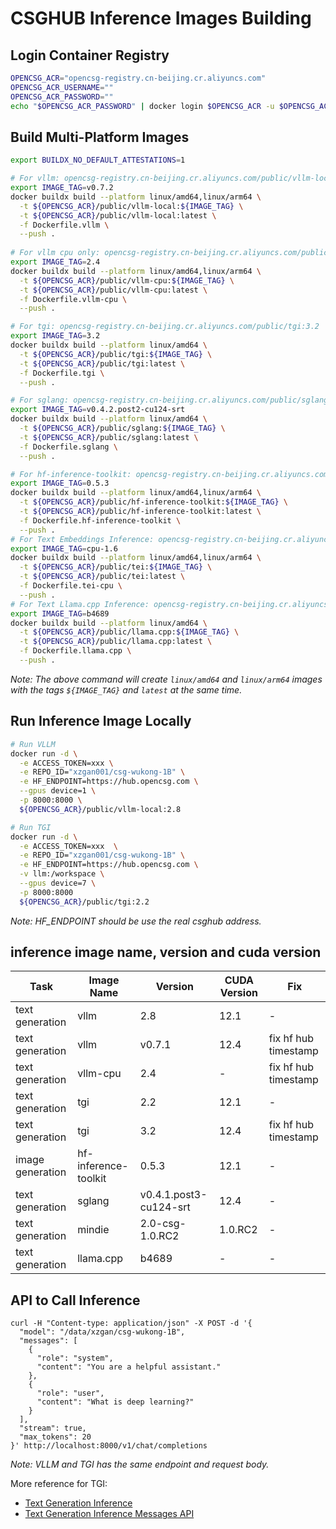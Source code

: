 # CSGHUB Inference Images Building

## Login Container Registry
```bash
OPENCSG_ACR="opencsg-registry.cn-beijing.cr.aliyuncs.com"
OPENCSG_ACR_USERNAME=""
OPENCSG_ACR_PASSWORD=""
echo "$OPENCSG_ACR_PASSWORD" | docker login $OPENCSG_ACR -u $OPENCSG_ACR_USERNAME --password-stdin
```

## Build Multi-Platform Images
```bash
export BUILDX_NO_DEFAULT_ATTESTATIONS=1

# For vllm: opencsg-registry.cn-beijing.cr.aliyuncs.com/public/vllm-local:v0.7.2
export IMAGE_TAG=v0.7.2
docker buildx build --platform linux/amd64,linux/arm64 \
  -t ${OPENCSG_ACR}/public/vllm-local:${IMAGE_TAG} \
  -t ${OPENCSG_ACR}/public/vllm-local:latest \
  -f Dockerfile.vllm \
  --push .
  
# For vllm cpu only: opencsg-registry.cn-beijing.cr.aliyuncs.com/public/vllm-cpu:2.3
export IMAGE_TAG=2.4
docker buildx build --platform linux/amd64,linux/arm64 \
  -t ${OPENCSG_ACR}/public/vllm-cpu:${IMAGE_TAG} \
  -t ${OPENCSG_ACR}/public/vllm-cpu:latest \
  -f Dockerfile.vllm-cpu \
  --push .

# For tgi: opencsg-registry.cn-beijing.cr.aliyuncs.com/public/tgi:3.2
export IMAGE_TAG=3.2
docker buildx build --platform linux/amd64 \
  -t ${OPENCSG_ACR}/public/tgi:${IMAGE_TAG} \
  -t ${OPENCSG_ACR}/public/tgi:latest \
  -f Dockerfile.tgi \
  --push .

# For sglang: opencsg-registry.cn-beijing.cr.aliyuncs.com/public/sglang:v0.4.2.post2-cu124-srt
export IMAGE_TAG=v0.4.2.post2-cu124-srt
docker buildx build --platform linux/amd64 \
  -t ${OPENCSG_ACR}/public/sglang:${IMAGE_TAG} \
  -t ${OPENCSG_ACR}/public/sglang:latest \
  -f Dockerfile.sglang \
  --push .

# For hf-inference-toolkit: opencsg-registry.cn-beijing.cr.aliyuncs.com/public/hf-inference-toolkit:0.5.3
export IMAGE_TAG=0.5.3
docker buildx build --platform linux/amd64,linux/arm64 \
  -t ${OPENCSG_ACR}/public/hf-inference-toolkit:${IMAGE_TAG} \
  -t ${OPENCSG_ACR}/public/hf-inference-toolkit:latest \
  -f Dockerfile.hf-inference-toolkit \
  --push .
# For Text Embeddings Inference: opencsg-registry.cn-beijing.cr.aliyuncs.com/public/tei:cpu-1.6
export IMAGE_TAG=cpu-1.6
docker buildx build --platform linux/amd64,linux/arm64 \
  -t ${OPENCSG_ACR}/public/tei:${IMAGE_TAG} \
  -t ${OPENCSG_ACR}/public/tei:latest \
  -f Dockerfile.tei-cpu \
  --push .
# For Text Llama.cpp Inference: opencsg-registry.cn-beijing.cr.aliyuncs.com/public/llama.cpp:b4689
export IMAGE_TAG=b4689
docker buildx build --platform linux/amd64 \
  -t ${OPENCSG_ACR}/public/llama.cpp:${IMAGE_TAG} \
  -t ${OPENCSG_ACR}/public/llama.cpp:latest \
  -f Dockerfile.llama.cpp \
  --push .
```
*Note: The above command will create `linux/amd64` and `linux/arm64` images with the tags `${IMAGE_TAG}` and `latest` at the same time.*

## Run Inference Image Locally
```bash
# Run VLLM
docker run -d \
  -e ACCESS_TOKEN=xxx \
  -e REPO_ID="xzgan001/csg-wukong-1B" \
  -e HF_ENDPOINT=https://hub.opencsg.com \
  --gpus device=1 \
  -p 8000:8000 \
  ${OPENCSG_ACR}/public/vllm-local:2.8

# Run TGI
docker run -d \
  -e ACCESS_TOKEN=xxx  \
  -e REPO_ID="xzgan001/csg-wukong-1B" \
  -e HF_ENDPOINT=https://hub.opencsg.com \
  -v llm:/workspace \
  --gpus device=7 \
  -p 8000:8000
  ${OPENCSG_ACR}/public/tgi:2.2
```
*Note: HF_ENDPOINT should be use the real csghub address.*

## inference image name, version and cuda version
| Task| Image Name | Version | CUDA Version | Fix
| --- | --- | --- | --- |--- |
|text generation| vllm | 2.8 | 12.1 | - |
|text generation| vllm | v0.7.1 | 12.4 |fix hf hub timestamp|
|text generation| vllm-cpu | 2.4 | -|fix hf hub timestamp |
|text generation| tgi | 2.2 | 12.1 |- |
|text generation| tgi | 3.2 | 12.4 |fix hf hub timestamp|
|image generation| hf-inference-toolkit | 0.5.3 | 12.1 |-|
|text generation| sglang | v0.4.1.post3-cu124-srt | 12.4 |- |
|text generation| mindie | 2.0-csg-1.0.RC2 | 1.0.RC2 |- |
|text generation| llama.cpp | b4689 | - |- |


## API to Call Inference
```
curl -H "Content-type: application/json" -X POST -d '{
  "model": "/data/xzgan/csg-wukong-1B",
  "messages": [
    {
      "role": "system",
      "content": "You are a helpful assistant."
    },
    {
      "role": "user",
      "content": "What is deep learning?"
    }
  ],
  "stream": true,
  "max_tokens": 20
}' http://localhost:8000/v1/chat/completions
```
*Note: VLLM and TGI has the same endpoint and request body.*

More reference for TGI: 
- [Text Generation Inference](https://huggingface.github.io/text-generation-inference/)
- [Text Generation Inference Messages API](https://huggingface.co/docs/text-generation-inference/en/messages_api)
